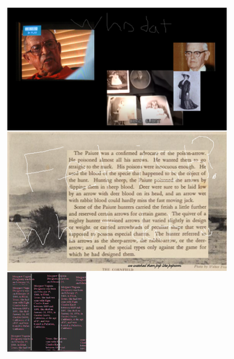 <img src="whodat.png"></img>
<img src="Popcorn_fetish_in_the_cornfield.png"></img><img src="DOUGHERTY.png" WIDTH="36%"></img>
